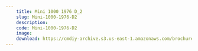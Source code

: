 ```yaml
---
    title: Mini 1000 1976 D_2
    slug: Mini-1000-1976-D2
    description:
    code: Mini-1000-1976-D2
    image:
    download: https://cmdiy-archive.s3.us-east-1.amazonaws.com/brochures/documents/Mini+1000+1976+D_2.pdf
---
```

<!-- Content of the page -->

##
        